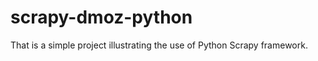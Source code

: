scrapy-dmoz-python
==================

That is a simple project illustrating the use of Python Scrapy framework.
